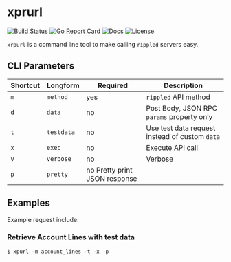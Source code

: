# xprurl

[![Build Status][build-status-svg]][build-status-url]
[![Go Report Card][goreport-svg]][goreport-url]
[![Docs][docs-godoc-svg]][docs-godoc-url]
[![License][license-svg]][license-url]

`xrpurl` is a command line tool to make calling `rippled` servers easy.

## CLI Parameters

| Shortcut | Longform | Required | Description |
|----------|----------|----------|-------------|
| `m` | `method` | yes | `rippled` API method |
| `d` | `data` | no | Post Body, JSON RPC `params` property only |
| `t` | `testdata` | no | Use test data request instead of custom `data` |
| `x` | `exec` | no | Execute API call |
| `v` | `verbose` | no | Verbose |
| `p` | `pretty` | no Pretty print JSON response |

## Examples

Example request include:

### Retrieve Account Lines with test data

```
$ xpurl -m account_lines -t -x -p
```

 [build-status-svg]: https://github.com/go-xrp/xrpurl/workflows/go%20build/badge.svg?branch=master
 [build-status-url]: https://github.com/go-xrp/xrpurl/actions
 [goreport-svg]: https://goreportcard.com/badge/github.com/go-xrp/xrpurl
 [goreport-url]: https://goreportcard.com/report/github.com/go-xrp/xrpurl
 [docs-godoc-svg]: https://pkg.go.dev/badge/github.com/go-xrp/xrpurl
 [docs-godoc-url]: https://pkg.go.dev/github.com/go-xrp/xrpurl
 [license-svg]: https://img.shields.io/badge/license-MIT-blue.svg
 [license-url]: https://github.com/go-xrp/xrpurl/blob/master/LICENSE